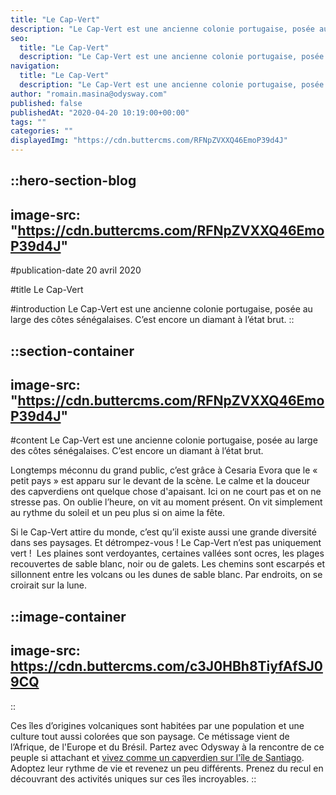 ```yaml
---
title: "Le Cap-Vert"
description: "Le Cap-Vert est une ancienne colonie portugaise, posée au large des côtes sénégalaises. C’est encore un diamant à l’état brut. Longtemps méconnu du grand public, c’est grâce à Cesaria Evora que le « petit pays » est apparu sur le devant de la scène. Le calme et la douceur des ..."
seo:
  title: "Le Cap-Vert"
  description: "Le Cap-Vert est une ancienne colonie portugaise, posée au large des côtes sénégalaises. C’est encore un diamant à l’état brut. Longtemps méc"
navigation:
  title: "Le Cap-Vert"
  description: "Le Cap-Vert est une ancienne colonie portugaise, posée au large des côtes sénégalaises. C’est encore un diamant à l’état brut. Longtemps méconnu du grand public, c’est grâce à Cesaria Evora que le « petit pays » est apparu sur le devant de la scène. Le calme et la douceur des ..."
author: "romain.masina@odysway.com"
published: false
publishedAt: "2020-04-20 10:19:00+00:00"
tags: ""
categories: ""
displayedImg: "https://cdn.buttercms.com/RFNpZVXXQ46EmoP39d4J"
---
```


::hero-section-blog
---
image-src: "https://cdn.buttercms.com/RFNpZVXXQ46EmoP39d4J"
---
#publication-date
20 avril 2020

#title
Le Cap-Vert

#introduction
Le Cap-Vert est une ancienne colonie portugaise, posée au large des côtes sénégalaises. C’est encore un diamant à l’état brut.
::

::section-container
---
image-src: "https://cdn.buttercms.com/RFNpZVXXQ46EmoP39d4J"
---
#content
Le Cap-Vert est une ancienne colonie portugaise, posée au large des côtes sénégalaises. C’est encore un diamant à l’état brut.

Longtemps méconnu du grand public, c’est grâce à Cesaria Evora que le « petit pays » est apparu sur le devant de la scène. Le calme et la douceur des capverdiens ont quelque chose d'apaisant. Ici on ne court pas et on ne stresse pas. On oublie l’heure, on vit au moment présent. On vit simplement au rythme du soleil et un peu plus si on aime la fête.

Si le Cap-Vert attire du monde, c’est qu’il existe aussi une grande diversité dans ses paysages. Et détrompez-vous ! Le Cap-Vert n’est pas uniquement vert !  Les plaines sont verdoyantes, certaines vallées sont ocres, les plages recouvertes de sable blanc, noir ou de galets. Les chemins sont escarpés et sillonnent entre les volcans ou les dunes de sable blanc. Par endroits, on se croirait sur la lune.

::image-container
---
image-src: https://cdn.buttercms.com/c3J0HBh8TiyfAfSJ09CQ
---
::

Ces îles d’origines volcaniques sont habitées par une population et une culture tout aussi colorées que son paysage. Ce métissage vient de l’Afrique, de l'Europe et du Brésil. Partez avec Odysway à la rencontre de ce peuple si attachant et [vivez comme un capverdien sur l'île de Santiago](https://odysway.com/voyages/immersion-cap-vert). Adoptez leur rythme de vie et revenez un peu différents. Prenez du recul en découvrant des activités uniques sur ces îles incroyables.
::
